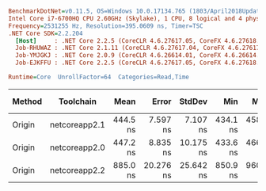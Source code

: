 ``` ini

BenchmarkDotNet=v0.11.5, OS=Windows 10.0.17134.765 (1803/April2018Update/Redstone4)
Intel Core i7-6700HQ CPU 2.60GHz (Skylake), 1 CPU, 8 logical and 4 physical cores
Frequency=2531255 Hz, Resolution=395.0609 ns, Timer=TSC
.NET Core SDK=2.2.204
  [Host]     : .NET Core 2.2.5 (CoreCLR 4.6.27617.05, CoreFX 4.6.27618.01), 64bit RyuJIT
  Job-RHUWAZ : .NET Core 2.1.11 (CoreCLR 4.6.27617.04, CoreFX 4.6.27617.02), 64bit RyuJIT
  Job-YMJGKJ : .NET Core 2.0.9 (CoreCLR 4.6.26614.01, CoreFX 4.6.26614.01), 64bit RyuJIT
  Job-EJKFFU : .NET Core 2.2.5 (CoreCLR 4.6.27617.05, CoreFX 4.6.27618.01), 64bit RyuJIT

Runtime=Core  UnrollFactor=64  Categories=Read,Time  

```
| Method |     Toolchain |     Mean |     Error |    StdDev |      Min |      Max |   Median | Ratio | RatioSD | Rank | Gen 0 | Gen 1 | Gen 2 | Allocated |
|------- |-------------- |---------:|----------:|----------:|---------:|---------:|---------:|------:|--------:|-----:|------:|------:|------:|----------:|
| Origin | netcoreapp2.1 | 444.5 ns |  7.597 ns |  7.107 ns | 434.1 ns | 458.9 ns | 443.2 ns |  1.00 |    0.03 |    1 |     - |     - |     - |         - |
| Origin | netcoreapp2.0 | 447.2 ns |  8.835 ns | 10.175 ns | 433.6 ns | 466.5 ns | 445.0 ns |  1.00 |    0.00 |    1 |     - |     - |     - |         - |
| Origin | netcoreapp2.2 | 885.0 ns | 20.276 ns | 25.642 ns | 850.9 ns | 960.8 ns | 884.5 ns |  1.98 |    0.07 |    2 |     - |     - |     - |         - |
